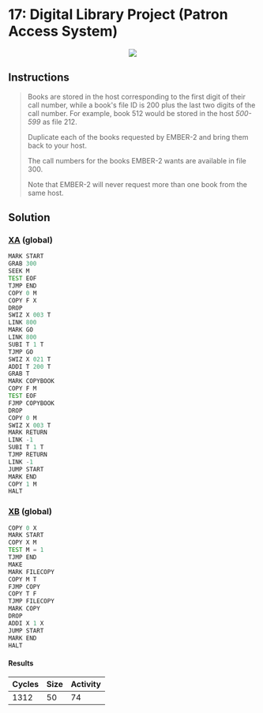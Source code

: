 # 17: Digital Library Project (Patron Access System)

<div align="center"><img src="EXAPUNKS - Digital Library Project (1312, 50, 74, 2023-10-07-23-52-45).gif" /></div>

## Instructions
> Books are stored in the host corresponding to the first digit of their call number, while a book's file ID is 200 plus the last two digits of the call number. For example, book 512 would be stored in the host *500-599* as file 212.
> 
> Duplicate each of the books requested by EMBER-2 and bring them back to your host.
> 
> The call numbers for the books EMBER-2 wants are available in file 300.
> 
> Note that EMBER-2 will never request more than one book from the same host.

## Solution

### [XA](XA.exa) (global)
```asm
MARK START
GRAB 300
SEEK M
TEST EOF
TJMP END
COPY 0 M
COPY F X
DROP
SWIZ X 003 T
LINK 800
MARK GO
LINK 800
SUBI T 1 T
TJMP GO
SWIZ X 021 T
ADDI T 200 T
GRAB T
MARK COPYBOOK
COPY F M
TEST EOF
FJMP COPYBOOK
DROP
COPY 0 M
SWIZ X 003 T
MARK RETURN
LINK -1
SUBI T 1 T
TJMP RETURN
LINK -1
JUMP START
MARK END
COPY 1 M
HALT
```

### [XB](XB.exa) (global)
```asm
COPY 0 X
MARK START
COPY X M
TEST M = 1
TJMP END
MAKE
MARK FILECOPY
COPY M T
FJMP COPY
COPY T F
TJMP FILECOPY
MARK COPY
DROP
ADDI X 1 X
JUMP START
MARK END
HALT
```

#### Results
| Cycles | Size | Activity |
|--------|------|----------|
| 1312   | 50   | 74       |
